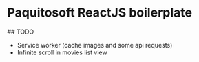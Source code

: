 # Paquitosoft ReactJS boilerplate

## TODO 
* Service worker (cache images and some api requests)
* Infinite scroll in movies list view
